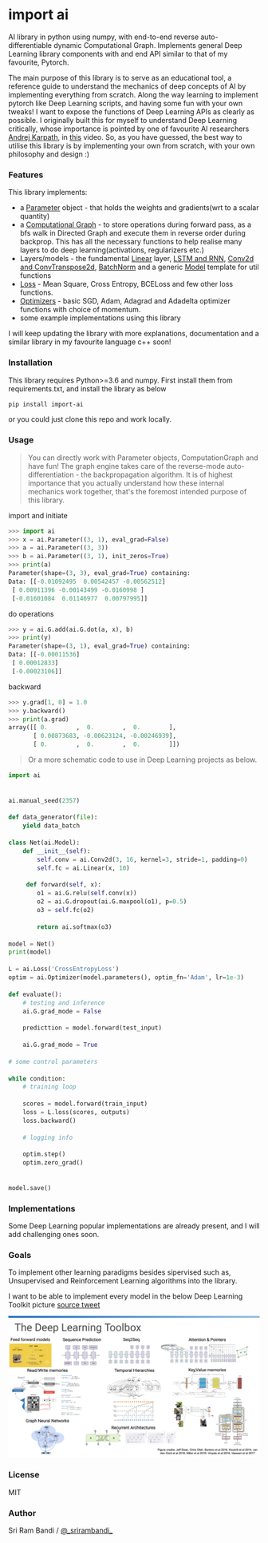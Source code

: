 # import ai

AI library in python using numpy, with end-to-end reverse auto-differentiable dynamic Computational Graph. Implements general Deep Learning library components with and end API similar to that of my favourite, Pytorch.

The main purpose of this library is to serve as an educational tool, a reference guide to understand the mechanics of deep concepts of AI by implementing everything from scratch. Along the way learning to implement pytorch like Deep Learning scripts, and having some fun with your own tweaks! I want to expose the functions of Deep Learning APIs as clearly as possible. I originally built this for myself to understand Deep Learning critically, whose importance is pointed by one of favourite AI researchers [Andrej Karpath](https://twitter.com/karpathy), in [this](https://youtu.be/_au3yw46lcg?t=786) video. So, as you have guessed, the best way to utilise this library is by implementing your own from scratch, with your own philosophy and design :)

### Features

This library implements:
  - a [Parameter](https://github.com/srirambandi/ai/blob/master/ai/parameter.py) object - that holds the weights and gradients(wrt to a scalar quantity)
  - a [Computational Graph](https://github.com/srirambandi/ai/blob/master/ai/graph.py) - to store operations during forward pass, as a bfs walk in Directed Graph and execute them in reverse order during backprop. This has all the necessary functions to help realise many layers to do deep learning(activations, regularizers etc.)
  - Layers/models - the fundamental [Linear](https://github.com/srirambandi/ai/blob/master/ai/linear.py) layer, [LSTM and RNN](https://github.com/srirambandi/ai/blob/master/ai/sequential_models.py), [Conv2d and ConvTranspose2d](https://github.com/srirambandi/ai/blob/master/ai/convolutional.py), [BatchNorm](https://github.com/srirambandi/ai/blob/master/ai/batch_norm.py) and a generic [Model](https://github.com/srirambandi/ai/blob/master/ai/model.py) template for util functions
  - [Loss](https://github.com/srirambandi/ai/blob/master/ai/loss.py) - Mean Square, Cross Entropy, BCELoss and few other loss functions.
  - [Optimizers](https://github.com/srirambandi/ai/blob/master/ai/optimizer.py) - basic SGD, Adam, Adagrad and Adadelta optimizer functions with choice of momentum.
  - some example implementations using this library

I will keep updating the library with more explanations, documentation and a similar library in my favourite language c++ soon!

### Installation

This library requires Python>=3.6 and numpy. First install them from requirements.txt, and install the library as below

````bash
pip install import-ai
````

or you could just clone this repo and work locally.

### Usage

> You can directly work with Parameter objects, ComputationGraph and have fun! The graph engine takes care of the reverse-mode auto-differentiation - the backpropagation algorithm. It is of highest importance that you actually understand how these internal mechanics work together, that's the foremost intended purpose of this library.

import and initiate
````python
>>> import ai
>>> x = ai.Parameter((3, 1), eval_grad=False)
>>> a = ai.Parameter((3, 3))
>>> b = ai.Parameter((3, 1), init_zeros=True)
>>> print(a)
Parameter(shape=(3, 3), eval_grad=True) containing:
Data: [[-0.01092495  0.00542457 -0.00562512]
 [ 0.00911396 -0.00143499 -0.0160998 ]
 [-0.01601084  0.01146977  0.00797995]]
```` 
do operations
````python
>>> y = ai.G.add(ai.G.dot(a, x), b)
>>> print(y)
Parameter(shape=(3, 1), eval_grad=True) containing:
Data: [[-0.00011536]
 [ 0.00012833]
 [-0.00023106]]
````
backward
````python
>>> y.grad[1, 0] = 1.0
>>> y.backward()
>>> print(a.grad)
array([[ 0.        ,  0.        ,  0.        ],
       [ 0.00873683, -0.00623124, -0.00246939],
       [ 0.        ,  0.        ,  0.        ]])
````

> Or a more schematic code to use in Deep Learning projects as below.

````python
import ai


ai.manual_seed(2357)

def data_generator(file):
    yield data_batch

class Net(ai.Model):
    def __init__(self):
        self.conv = ai.Conv2d(3, 16, kernel=3, stride=1, padding=0)
        self.fc = ai.Linear(x, 10)

     def forward(self, x):
        o1 = ai.G.relu(self.conv(x))
        o2 = ai.G.dropout(ai.G.maxpool(o1), p=0.5)
        o3 = self.fc(o2)

        return ai.softmax(o3)
    
model = Net()
print(model)

L = ai.Loss('CrossEntropyLoss')
optim = ai.Optimizer(model.parameters(), optim_fn='Adam', lr=1e-3)

def evaluate():
    # testing and inference
    ai.G.grad_mode = False

    predicttion = model.forward(test_input)

    ai.G.grad_mode = True

# some control parameters

while condition:
    # training loop
    
    scores = model.forward(train_input)
    loss = L.loss(scores, outputs)
    loss.backward()
    
    # logging info
    
    optim.step()
    optim.zero_grad()


model.save()
````

### Implementations

Some Deep Learning popular implementations are already present, and I will add challenging ones soon.

### Goals

To implement other learning paradigms besides sipervised such as, Unsupervised and Reinforcement Learning algorithms into the library.

I want to be able to implement every model in the below Deep Learning Toolkit picture [source tweet](https://twitter.com/OriolVinyalsML/status/1212422497339105280?s=20)

![DL Toolkit](/assets/dl_toolbox.jpeg)

### License

MIT

### Author

Sri Ram Bandi / [@\_srirambandi\_](https://twitter.com/_srirambandi_)
